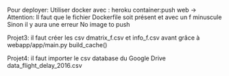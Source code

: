 Pour deployer:
Utiliser docker avec : heroku container:push web
-> Attention: Il faut que le fichier Dockerfile soit présent et avec un f minuscule
Sinon il y aura une erreur No image to push

Projet3: il faut créer les csv dmatrix_f.csv et info_f.csv avant grâce à webapp/app/main.py build_cache()

Projet4: il faut importer le csv database du Google Drive
data_flight_delay_2016.csv
